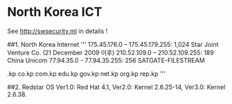 # North Korea ICT 

See http://swsecurity.ml in details !

##1. North Korea Internet
   '''
   175.45.176.0 – 175.45.179.255: 1,024 Star Joint Venture Co. (21 December 2009 이후)
   210.52.109.0 – 210.52.109.255: 189 China Unicom
   77.94.35.0 - 77.94.35.255: 256 SATGATE-FILESTREAM

   .kp co.kp com.kp edu.kp gov.kp net.kp org.kp rep.kp
'''

##2. Redstar OS
   Ver1.0: Red Hat 4.1, Ver2.0: Kernel 2.6.25-14, Ver3.0: Kernel 2.6.38.


